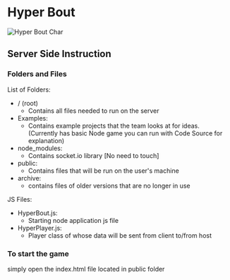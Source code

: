 # Hyper Bout
![Hyper Bout Char]("https://github.com/TriggerGear/HyperBout/public/images/playerStationary.png")
## Server Side Instruction
### Folders and Files
List of Folders: 
* /  (root)
  * Contains all files needed to run on the server
* Examples: 
  * Contains example projects that the team looks at for ideas. (Currently has basic Node game you can run with Code Source for explanation)
* node_modules: 
  * Contains socket.io library [No need to touch]
* public: 
  * Contains files that will be run on the user's machine
* archive:
  * contains files of older versions that are no longer in use

JS Files:
* HyperBout.js: 
  * Starting node application js file
* HyperPlayer.js: 
  * Player class of whose data will be sent from client to/from host

### To start the game 
simply open the index.html file located in public folder